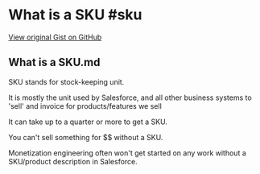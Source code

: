 # What is a SKU #sku

[View original Gist on GitHub](https://gist.github.com/Integralist/439bb57fcba114ea7500bbc21951112c)

## What is a SKU.md

SKU stands for stock-keeping unit. 

It is mostly the unit used by Salesforce, and all other business systems to 'sell' and invoice for products/features we sell

It can take up to a quarter or more to get a SKU.

You can't sell something for $$ without a SKU.

Monetization engineering often won't get started on any work without a SKU/product description in Salesforce.

